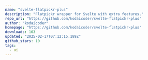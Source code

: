 ```yaml
---
name: "svelte-flatpickr-plus"
description: "Flatpickr wrapper for Svelte with extra features."
repo_url: "https://github.com/kodaicoder/svelte-flatpickr-plus"
author: "kodaicoder"
homepage: "https://github.com/kodaicoder/svelte-flatpickr-plus"
downloads: 163
updated: "2025-02-17T07:12:15.189Z"
github_stars: 10
tags: 
  - ui
---
```

